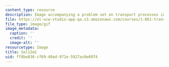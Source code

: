 ```yaml
---
content_type: resource
description: Image accompanying a problem set on transport processes in the environment.
file: https://ol-ocw-studio-app-qa.s3.amazonaws.com/courses/1-061-transport-processes-in-the-environment-fall-2008/ff8be836cf6940ad971e5927ac0e6974_Sol1Im1.gif
file_type: image/gif
image_metadata:
  caption: ''
  credit: ''
  image-alt: ''
resourcetype: Image
title: Sol1Im1
uid: ff8be836-cf69-40ad-971e-5927ac0e6974
---
```

